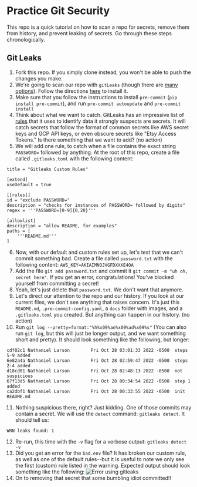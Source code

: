 # Practice Git Security
This repo is a quick tutorial on how to scan a repo for secrets, remove them from history, and prevent leaking of secrets. Go through these steps chronologically.

## Git Leaks

1. Fork this repo. If you simply clone instead, you won't be able to push the changes you make.
2. We're going to scan our repo with `gitLeaks` (though there are [many options](https://spectralops.io/blog/top-9-git-secret-scanning-tools/)). Follow the directions [here](https://github.com/zricethezav/gitleaks) to install it.
3. Make sure that you follow the instructions to install `pre-commit` (`pip install pre-commit`), and run `pre-commit autoupdate` and `pre-commit install`
4. Think about what we want to catch. GitLeaks has an impressive list of [rules](https://github.com/zricethezav/gitleaks/blob/master/config/gitleaks.toml) that it uses to identify data it strongly suspects are secrets. It will catch secrets that follow the format of common secrets like AWS secret keys and GCP API keys, or even obscure secrets like "Etsy Access Tokens." Is there something that we want to add? (no action)
5. We will add one rule, to catch when a file contains the exact string `PASSWORD=` followed by anything. At the root of this repo, create a file called `.gitleaks.toml` with the following content:
```
title = "Gitleaks Custom Rules"

[extend]
useDefault = true

[[rules]]
id = "exclude PASSWORD="
description = "checks for instances of PASSWORD= followed by digits"
regex = '''PASSWORD=[0-9]{0,20}'''

[allowlist]
description = "allow README, for examples"
paths = [
    '''README.md'''
]
```

6. Now, with our default and custom rules set up, let's test that we can't commit something bad. Create a file called `password.txt` with the following content:
```AWS_KEY=AKIAIMNOJVGFDXXXE4OA```
7. Add the file `git add password.txt` and commit it `git commit -m "uh oh, secret here"`. If you get an error, congratulations! You've blocked yourself from committing a secret!
8. Yeah, let's just delete that `password.txt`. We don't want that anymore.
9. Let's direct our attention to the repo and our history. If you look at our current files, we don't see anything that raises concern. It's just this `README.md`, `.pre-commit-config.yaml`, a `docs` folder with images, and a `.gitleaks.toml` you created. But anything can happen in our history. (no action)
10. Run `git log --pretty=format:"%h%x09%an%x09%ad%x09%s"` (You can also run `git log`, but this will just be longer output, and we want something short and pretty). It should look something like the following, but longer:
```
cdf02c1 Nathaniel Larson        Fri Oct 28 03:01:33 2022 -0500  steps 5-9 added
6e82a4a Nathaniel Larson        Fri Oct 28 02:59:47 2022 -0500  steps 2-4 added
d18cd01 Nathaniel Larson        Fri Oct 28 02:48:13 2022 -0500  not suspicious
67f13d5 Nathaniel Larson        Fri Oct 28 00:34:54 2022 -0500  step 1 added
ca2dbf1 Nathaniel Larson        Fri Oct 28 00:33:55 2022 -0500  init README.md
```
11. Nothing suspicious there, right? Just kidding. One of those commits may contain a secret. We will use the `detect` command: `gitleaks detect`. It should tell us:
```
WRN leaks found: 1
```
12. Re-run, this time with the `-v` flag for a verbose output: `gitleaks detect -v`
13. Did you get an error for the `bad.env` file? It has broken our custom rule, as well as one of the default rules--but it is useful to note we only see the first (custom) rule listed in the warning. Expected output should look something like the following:
![Error using gitleaks](docs/error_gitleaks.png)
14. On to removing that secret that some bumbling idiot committed!!
